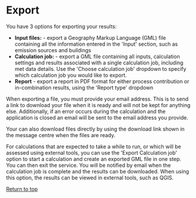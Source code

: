 <div id='top'></div>

# Export

You have 3 options for exporting your results:
- **Input files:** - export a Geography Markup Language (GML) file containing all the information entered in the 'Input' section, such as emission sources and buildings
- **Calculation job:** - export a GML file containing all inputs, calculation settings and results associated with a single calculation job, including met data details. Use the 'Choose calculation job' dropdown to specify which calculation job you would like to export.
- **Report** - export a report in PDF format for either process contribution or in-combination results, using the 'Report type' dropdown

When exporting a file, you must provide your email address. This is to send a link to download your file when it is ready and will not be kept for anything else. Additionally, if an error occurs during the calculation and the application is closed an email will be sent to the email address you provide.

Your can also download files directly by using the download link shown in the message centre when the files are ready.

For calculations that are expected to take a while to run, or which will be assessed using external tools, you can use the 'Export Calculation job' option to start a calculation and create an exported GML file in one step. You can then exit the service. You will be notified by email when the calculation job is complete and the results can be downloaded. When using this option, the results can be viewed in external tools, such as QGIS.

[Return to top](#top)
